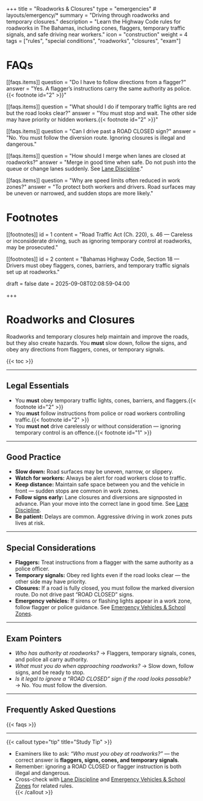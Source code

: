 +++
title = "Roadworks & Closures"
type = "emergencies"           # layouts/emergency/*
summary = "Driving through roadworks and temporary closures."
description = "Learn the Highway Code rules for roadworks in The Bahamas, including cones, flaggers, temporary traffic signals, and safe driving near workers."
icon = "construction"
weight = 4
tags = ["rules", "special conditions", "roadworks", "closures", "exam"]

# FAQs
[[faqs.items]]
question = "Do I have to follow directions from a flagger?"
answer = "Yes. A flagger’s instructions carry the same authority as police.{{< footnote id=\"2\" >}}"

[[faqs.items]]
question = "What should I do if temporary traffic lights are red but the road looks clear?"
answer = "You must stop and wait. The other side may have priority or hidden workers.{{< footnote id=\"2\" >}}"

[[faqs.items]]
question = "Can I drive past a ROAD CLOSED sign?"
answer = "No. You must follow the diversion route. Ignoring closures is illegal and dangerous."

[[faqs.items]]
question = "How should I merge when lanes are closed at roadworks?"
answer = "Merge in good time when safe. Do not push into the queue or change lanes suddenly. See [Lane Discipline](/rules/lane-discipline/)."

[[faqs.items]]
question = "Why are speed limits often reduced in work zones?"
answer = "To protect both workers and drivers. Road surfaces may be uneven or narrowed, and sudden stops are more likely."

# Footnotes
[[footnotes]]
id = 1
content = "Road Traffic Act (Ch. 220), s. 46 — Careless or inconsiderate driving, such as ignoring temporary control at roadworks, may be prosecuted."

[[footnotes]]
id = 2
content = "Bahamas Highway Code, Section 18 — Drivers must obey flaggers, cones, barriers, and temporary traffic signals set up at roadworks."

draft = false
date = 2025-09-08T02:08:59-04:00

+++

# Roadworks and Closures

Roadworks and temporary closures help maintain and improve the roads, but they also create hazards. You **must** slow down, follow the signs, and obey any directions from flaggers, cones, or temporary signals.  

{{< toc >}}

---

## Legal Essentials

- You **must** obey temporary traffic lights, cones, barriers, and flaggers.{{< footnote id="2" >}}  
- You **must** follow instructions from police or road workers controlling traffic.{{< footnote id="2" >}}  
- You **must not** drive carelessly or without consideration — ignoring temporary control is an offence.{{< footnote id="1" >}}  

---

## Good Practice

- **Slow down:** Road surfaces may be uneven, narrow, or slippery.  
- **Watch for workers:** Always be alert for road workers close to traffic.  
- **Keep distance:** Maintain safe space between you and the vehicle in front — sudden stops are common in work zones.  
- **Follow signs early:** Lane closures and diversions are signposted in advance. Plan your move into the correct lane in good time. See [Lane Discipline](/rules/lane-discipline/).  
- **Be patient:** Delays are common. Aggressive driving in work zones puts lives at risk.  

---

## Special Considerations

- **Flaggers:** Treat instructions from a flagger with the same authority as a police officer.  
- **Temporary signals:** Obey red lights even if the road looks clear — the other side may have priority.  
- **Closures:** If a road is fully closed, you must follow the marked diversion route. Do not drive past “ROAD CLOSED” signs.  
- **Emergency vehicles:** If sirens or flashing lights appear in a work zone, follow flagger or police guidance. See [Emergency Vehicles & School Zones](/rules/emergency-vehicles-school-zones/).  

---

## Exam Pointers

- *Who has authority at roadworks?* → Flaggers, temporary signals, cones, and police all carry authority.  
- *What must you do when approaching roadworks?* → Slow down, follow signs, and be ready to stop.  
- *Is it legal to ignore a “ROAD CLOSED” sign if the road looks passable?* → No. You must follow the diversion.  

---

## Frequently Asked Questions

{{< faqs >}}

---

{{< callout type="tip" title="Study Tip" >}}
- Examiners like to ask: *“Who must you obey at roadworks?”* — the correct answer is **flaggers, signs, cones, and temporary signals**.  
- Remember: ignoring a ROAD CLOSED or flagger instruction is both illegal and dangerous.  
- Cross-check with [Lane Discipline](/rules/lane-discipline/) and [Emergency Vehicles & School Zones](/rules/emergency-vehicles-school-zones/) for related rules.  
{{< /callout >}}